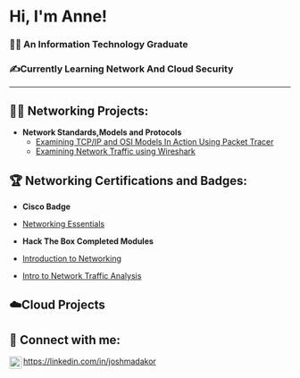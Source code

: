 <h1>Hi, I'm Anne! <br/><h3>👩‍🎓 An Information Technology Graduate <br/><h3>✍️Currently Learning Network And Cloud Security </h3></h1>
<hr>
<h2>👩‍💻 Networking Projects:</h2>

- <b>Network Standards,Models and Protocols </b>
  - [Examining TCP/IP and OSI Models In Action Using Packet Tracer](https://github.com/Anne-Ndiritu/Cisco-Packet-Tracer-Labs/tree/main/TCP/TCP-IP%20AND%20OSI%20MODELS%20IN%20ACTION)
  - [Examining Network Traffic using Wireshark](https://github.com/Anne-Ndiritu/Wireshark-Labs/tree/main/Network%20Traffic%20Analysis)

 <h2>🏆 Networking Certifications and Badges:</h2>
  
  - <b>Cisco Badge</b><br/>
 - [Networking Essentials](https://bit.ly/409TdY3)<br/>
  
 - <b>Hack The Box Completed Modules </b>
 
  - [Introduction to Networking](https://academy.hackthebox.com/achievement/691911/34)
  - [Intro to Network Traffic Analysis](https://academy.hackthebox.com/achievement/691911/81)
  
<h2>☁️Cloud Projects</h2>

<h2> 🤳 Connect with me:</h2>

<img align="left" alt="JoshMadakor | LinkedIn" width="22px" src="https://cdn.jsdelivr.net/npm/simple-icons@v3/icons/linkedin.svg" />https://linkedin.com/in/joshmadakor

